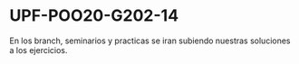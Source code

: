 # UPF-POO20-G202-14
En los branch, seminarios y practicas se iran subiendo nuestras soluciones a los ejercicios.
